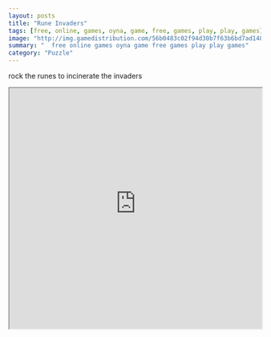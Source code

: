```yaml
---
layout: posts
title: "Rune Invaders"
tags: [free, online, games, oyna, game, free, games, play, play, games]
image: "http://img.gamedistribution.com/56b0483c02f94d30b7f63b6bd7ad1485.jpg"
summary: "  free online games oyna game free games play play games"
category: "Puzzle"
---
```


rock the runes to incinerate the invaders

<iframe width="100%" height="480px;" src="http://flash.gamedistribution.com?game=56b0483c02f94d30b7f63b6bd7ad1485"></iframe>